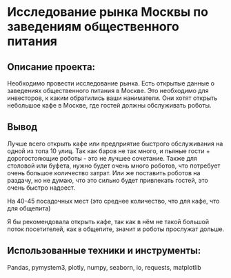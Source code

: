 # Исследование рынка Москвы по заведениям общественного питания
## Описание проекта:
Необходимо провести исследование рынка. Есть открытые данные о заведениях общественного питания в Москве. Это необходимо для инвесторов, к каким обратились ваши наниматели. Они хотят открыть небольшое кафе в Москве, где гостей должны обслуживать роботы.
## Вывод
Лучше всего открыть кафе или предприятие быстрого обслуживания на одной из топа 10 улиц. Так как баров не так много, и пьяные гости + дорогостояющие роботы - это не лучшее сочетание. Также для столовой или буфета, нужно будет очень много роботов, что потребует очень большое количество затрат. Или же поставить роботов на раздачу, но не думаю, что это сильно будет привлекать гостей, это очень быстро надоест.

На 40-45 посадочных мест (это среднее количество, что для кафе, что для общепита)

Я бы рекомендовала открыть кафе, так как в нём не такой большой поток посетителей, как в общепите, значит и роботы прослужат дольше.
## Использованные техники и инструменты:
Pandas, pymystem3, plotly, numpy, seaborn, io, requests, matplotlib
